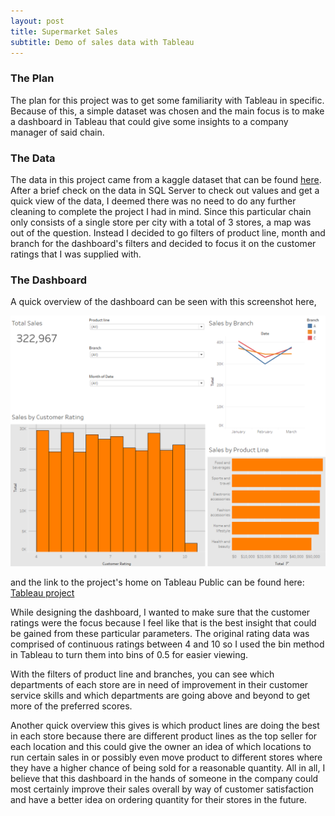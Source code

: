 ```yaml
---
layout: post
title: Supermarket Sales
subtitle: Demo of sales data with Tableau
---
```


### The Plan

The plan for this project was to get some familiarity with Tableau in specific. Because of this, a simple dataset was chosen and the main focus is to make a dashboard in Tableau that could give some insights to a company manager of said chain.



### The Data

The data in this project came from a kaggle dataset that can be found [here](https://www.kaggle.com/aungpyaeap/supermarket-sales). After a brief check on the data in SQL Server to check out values and get a quick view of the data, I deemed there was no need to do any further cleaning to complete the project I had in mind.
Since this particular chain only consists of a single store per city with a total of 3 stores, a map was out of the question. Instead I decided to go filters of product line, month and branch for the dashboard's filters and decided to focus it on the customer ratings that I was supplied with.


### The Dashboard

A quick overview of the dashboard can be seen with this screenshot here,

<img src="/img/SalesOV.png">

and the link to the project's home on Tableau Public can be found here: [Tableau project](https://public.tableau.com/profile/thomas.mcdaniel3679#!/vizhome/SupermarketSales_1/SupermarketSalesData)

While designing the dashboard, I wanted to make sure that the customer ratings were the focus because I feel like that is the best insight that could be gained from these particular parameters. The original rating data was comprised of continuous ratings between 4 and 10 so I used the bin method in Tableau to turn them into bins of 0.5 for easier viewing.  

With the filters of product line and branches, you can see which departments of each store are in need of improvement in their customer service skills and which departments are going above and beyond to get more of the preferred scores.  

Another quick overview this gives is which product lines are doing the best in each store because there are different product lines as the top seller for each location and this could give the owner an idea of which locations to run certain sales in or possibly even move product to different stores where they have a higher chance of being sold for a reasonable quantity. All in all, I believe that this dashboard in the hands of someone in the company could most certainly improve their sales overall by way of customer satisfaction and have a better idea on ordering quantity for their stores in the future.
